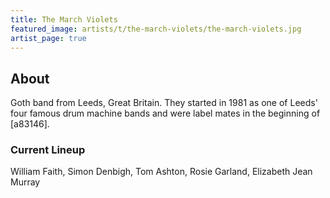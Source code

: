 ```yaml
---
title: The March Violets
featured_image: artists/t/the-march-violets/the-march-violets.jpg
artist_page: true
---
```

## About

Goth band from Leeds, Great Britain. They started in 1981 as one of Leeds' four famous drum machine bands and were label mates in the beginning of [a83146].

### Current Lineup

William Faith, Simon Denbigh, Tom Ashton, Rosie Garland, Elizabeth Jean Murray

